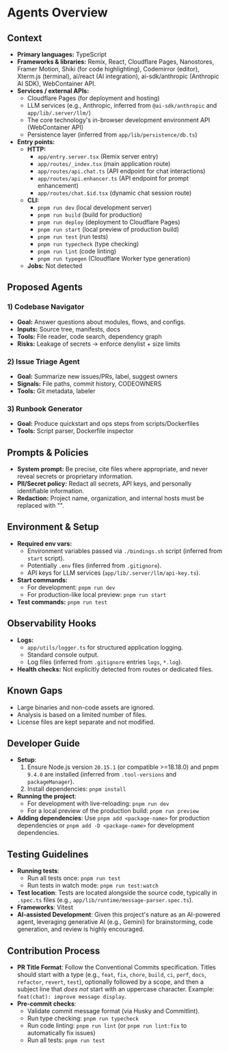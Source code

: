 # Agents Overview

## Context
- **Primary languages:** TypeScript
- **Frameworks & libraries:** Remix, React, Cloudflare Pages, Nanostores, Framer Motion, Shiki (for code highlighting), Codemirror (editor), Xterm.js (terminal), ai/react (AI integration), ai-sdk/anthropic (Anthropic AI SDK), WebContainer API.
- **Services / external APIs:**
    *   Cloudflare Pages (for deployment and hosting)
    *   LLM services (e.g., Anthropic, inferred from `@ai-sdk/anthropic` and `app/lib/.server/llm/`)
    *   The core technology's in-browser development environment API (WebContainer API)
    *   Persistence layer (inferred from `app/lib/persistence/db.ts`)
- **Entry points:**
    *   **HTTP:**
        *   `app/entry.server.tsx` (Remix server entry)
        *   `app/routes/_index.tsx` (main application route)
        *   `app/routes/api.chat.ts` (API endpoint for chat interactions)
        *   `app/routes/api.enhancer.ts` (API endpoint for prompt enhancement)
        *   `app/routes/chat.$id.tsx` (dynamic chat session route)
    *   **CLI:**
        *   `pnpm run dev` (local development server)
        *   `pnpm run build` (build for production)
        *   `pnpm run deploy` (deployment to Cloudflare Pages)
        *   `pnpm run start` (local preview of production build)
        *   `pnpm run test` (run tests)
        *   `pnpm run typecheck` (type checking)
        *   `pnpm run lint` (code linting)
        *   `pnpm run typegen` (Cloudflare Worker type generation)
    *   **Jobs:** Not detected

## Proposed Agents
### 1) Codebase Navigator
- **Goal:** Answer questions about modules, flows, and configs.
- **Inputs:** Source tree, manifests, docs
- **Tools:** File reader, code search, dependency graph
- **Risks:** Leakage of secrets → enforce denylist + size limits

### 2) Issue Triage Agent
- **Goal:** Summarize new issues/PRs, label, suggest owners
- **Signals:** File paths, commit history, CODEOWNERS
- **Tools:** Git metadata, labeler

### 3) Runbook Generator
- **Goal:** Produce quickstart and ops steps from scripts/Dockerfiles
- **Tools:** Script parser, Dockerfile inspector

## Prompts & Policies
- **System prompt:** Be precise, cite files where appropriate, and never reveal secrets or proprietary information.
- **PII/Secret policy:** Redact all secrets, API keys, and personally identifiable information.
- **Redaction:** Project name, organization, and internal hosts must be replaced with "<redacted>".

## Environment & Setup
- **Required env vars:**
    *   Environment variables passed via `./bindings.sh` script (inferred from `start` script).
    *   Potentially `.env` files (inferred from `.gitignore`).
    *   API keys for LLM services (`app/lib/.server/llm/api-key.ts`).
- **Start commands:**
    *   For development: `pnpm run dev`
    *   For production-like local preview: `pnpm run start`
- **Test commands:** `pnpm run test`

## Observability Hooks
- **Logs:**
    *   `app/utils/logger.ts` for structured application logging.
    *   Standard console output.
    *   Log files (inferred from `.gitignore` entries `logs`, `*.log`).
- **Health checks:** Not explicitly detected from routes or dedicated files.

## Known Gaps
- Large binaries and non-code assets are ignored.
- Analysis is based on a limited number of files.
- License files are kept separate and not modified.

## Developer Guide
- **Setup**:
    1.  Ensure Node.js version `20.15.1` (or compatible >=18.18.0) and pnpm `9.4.0` are installed (inferred from `.tool-versions` and `packageManager`).
    2.  Install dependencies: `pnpm install`
- **Running the project**:
    *   For development with live-reloading: `pnpm run dev`
    *   For a local preview of the production build: `pnpm run preview`
- **Adding dependencies**: Use `pnpm add <package-name>` for production dependencies or `pnpm add -D <package-name>` for development dependencies.

## Testing Guidelines
- **Running tests**:
    *   Run all tests once: `pnpm run test`
    *   Run tests in watch mode: `pnpm run test:watch`
- **Test location**: Tests are located alongside the source code, typically in `.spec.ts` files (e.g., `app/lib/runtime/message-parser.spec.ts`).
- **Frameworks**: Vitest
- **AI-assisted Development**: Given this project's nature as an AI-powered agent, leveraging generative AI (e.g., Gemini) for brainstorming, code generation, and review is highly encouraged.

## Contribution Process
- **PR Title Format**: Follow the Conventional Commits specification. Titles should start with a type (e.g., `feat`, `fix`, `chore`, `build`, `ci`, `perf`, `docs`, `refactor`, `revert`, `test`), optionally followed by a scope, and then a subject line that *does not* start with an uppercase character. Example: `feat(chat): improve message display`.
- **Pre-commit checks**:
    *   Validate commit message format (via Husky and Commitlint).
    *   Run type checking: `pnpm run typecheck`
    *   Run code linting: `pnpm run lint` (or `pnpm run lint:fix` to automatically fix issues)
    *   Run all tests: `pnpm run test`
